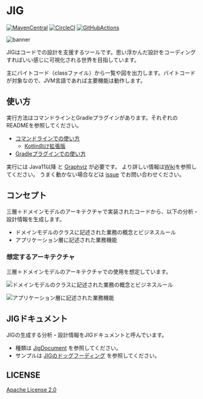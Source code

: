 # JIG

[![MavenCentral](https://maven-badges.herokuapp.com/maven-central/org.dddjava.jig/jig-core/badge.svg)](https://maven-badges.herokuapp.com/maven-central/org.dddjava.jig/jig-core)
[![CircleCI](https://circleci.com/gh/dddjava/jig/tree/main.svg?style=svg)](https://circleci.com/gh/dddjava/jig)
[![GitHubActions](https://github.com/dddjava/jig/actions/workflows/build-main.yml/badge.svg)](https://github.com/dddjava/jig/actions/workflows/build-main.yml)

![banner](./docs/banner.png)

JIGはコードでの設計を支援するツールです。思い浮かんだ設計をコーディングすればいい感じに可視化される世界を目指しています。

主にバイトコード（classファイル）から一覧や図を出力します。バイトコードが対象なので、JVM言語であれば主要機能は動作します。

## 使い方

実行方法はコマンドラインとGradleプラグインがあります。それぞれのREADMEを参照してください。

- [コマンドラインでの使い方](./jig-cli)
  - [Kotlin向け拡張版](./jig-cli-kt)
- [Gradleプラグインでの使い方](./jig-gradle-plugin)

実行には Java11以降 と [Graphviz](https://www.graphviz.org/) が必要です。
より詳しい情報は[Wiki](https://github.com/dddjava/jig/wiki)を参照してください。
うまく動かない場合などは [issue](https://github.com/dddjava/jig/issues/new/choose) でお問い合わせください。

## コンセプト

三層＋ドメインモデルのアーキテクチャで実装されたコードから、以下の分析・設計情報を生成します。

- ドメインモデルのクラスに記述された業務の概念とビジネスルール
- アプリケーション層に記述された業務機能

### 想定するアーキテクチャ

三層＋ドメインモデルのアーキテクチャでの使用を想定しています。

![ドメインモデルのクラスに記述された業務の概念とビジネスルール](./docs/overview.png)

![アプリケーション層に記述された業務機能](./docs/architecture.png)

## JIGドキュメント

JIGの生成する分析・設計情報をJIGドキュメントと呼んでいます。

- 種類は [JigDocument](./jig-core/src/main/java/org/dddjava/jig/domain/model/documents/documentformat/JigDocument.java) を参照してください。
- サンプルは [JIGのドッグフーディング](https://dddjava.github.io/jig/) を参照してください。

## LICENSE

[Apache License 2.0](LICENSE)
